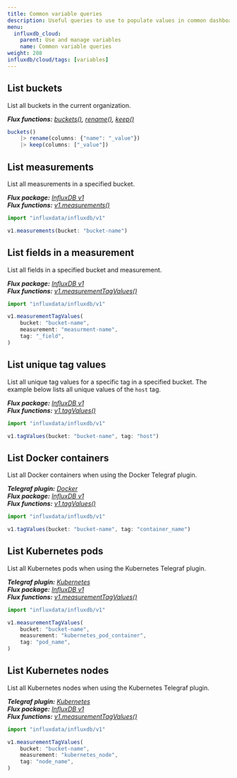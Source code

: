 ```yaml
---
title: Common variable queries
description: Useful queries to use to populate values in common dashboard variable use cases.
menu:
  influxdb_cloud:
    parent: Use and manage variables
    name: Common variable queries
weight: 208
influxdb/cloud/tags: [variables]
---
```


## List buckets
List all buckets in the current organization.

_**Flux functions:**
[buckets()](/influxdb/cloud/reference/flux/stdlib/built-in/inputs/buckets/),
[rename()](/influxdb/cloud/reference/flux/stdlib/built-in/transformations/rename/),
[keep()](/influxdb/cloud/reference/flux/stdlib/built-in/transformations/keep/)_

```js
buckets()
    |> rename(columns: {"name": "_value"})
    |> keep(columns: ["_value"])
```

## List measurements
List all measurements in a specified bucket.

_**Flux package:** [InfluxDB v1](/influxdb/cloud/reference/flux/stdlib/influxdb-v1/)  
**Flux functions:** [v1.measurements()](/influxdb/cloud/reference/flux/stdlib/influxdb-v1/measurements/)_

```js
import "influxdata/influxdb/v1"

v1.measurements(bucket: "bucket-name")
```

## List fields in a measurement
List all fields in a specified bucket and measurement.

_**Flux package:** [InfluxDB v1](/influxdb/cloud/reference/flux/stdlib/influxdb-v1/)  
**Flux functions:** [v1.measurementTagValues()](/influxdb/cloud/reference/flux/stdlib/influxdb-v1/measurementtagvalues/)_

```js
import "influxdata/influxdb/v1"

v1.measurementTagValues(
    bucket: "bucket-name",
    measurement: "measurment-name",
    tag: "_field",
)
```

## List unique tag values
List all unique tag values for a specific tag in a specified bucket.
The example below lists all unique values of the `host` tag.

_**Flux package:** [InfluxDB v1](/influxdb/cloud/reference/flux/stdlib/influxdb-v1/)_  
_**Flux functions:** [v1.tagValues()](/influxdb/cloud/reference/flux/stdlib/influxdb-v1/tagvalues/)_  

```js
import "influxdata/influxdb/v1"

v1.tagValues(bucket: "bucket-name", tag: "host")
```

## List Docker containers
List all Docker containers when using the Docker Telegraf plugin.

_**Telegraf plugin:** [Docker](/telegraf/v1/plugins/#input-docker)_  
_**Flux package:** [InfluxDB v1](/influxdb/cloud/reference/flux/stdlib/influxdb-v1/)_  
_**Flux functions:** [v1.tagValues()](/influxdb/cloud/reference/flux/stdlib/influxdb-v1/tagvalues/)_

```js
import "influxdata/influxdb/v1"

v1.tagValues(bucket: "bucket-name", tag: "container_name")
```

## List Kubernetes pods
List all Kubernetes pods when using the Kubernetes Telegraf plugin.

_**Telegraf plugin:** [Kubernetes](/telegraf/v1/plugins/#input-kubernetes)_  
_**Flux package:** [InfluxDB v1](/influxdb/cloud/reference/flux/stdlib/influxdb-v1/)_  
_**Flux functions:** [v1.measurementTagValues()](/influxdb/cloud/reference/flux/stdlib/influxdb-v1/measurementtagvalues/)_

```js
import "influxdata/influxdb/v1"

v1.measurementTagValues(
    bucket: "bucket-name",
    measurement: "kubernetes_pod_container",
    tag: "pod_name",
)
```

## List Kubernetes nodes
List all Kubernetes nodes when using the Kubernetes Telegraf plugin.

_**Telegraf plugin:** [Kubernetes](/telegraf/v1/plugins/#input-kubernetes)_  
_**Flux package:** [InfluxDB v1](/influxdb/cloud/reference/flux/stdlib/influxdb-v1/)_  
_**Flux functions:** [v1.measurementTagValues()](/influxdb/cloud/reference/flux/stdlib/influxdb-v1/measurementtagvalues/)_

```js
import "influxdata/influxdb/v1"

v1.measurementTagValues(
    bucket: "bucket-name",
    measurement: "kubernetes_node",
    tag: "node_name",
)
```
